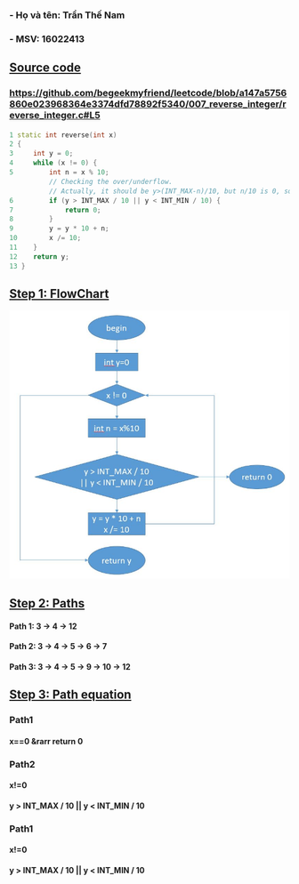 ﻿
### **- Họ và tên: Trần Thế Nam**
### **- MSV: 16022413**
## **<u>Source code</u>**
### https://github.com/begeekmyfriend/leetcode/blob/a147a5756860e023968364e3374dfd78892f5340/007_reverse_integer/reverse_integer.c#L5
```C++
1 static int reverse(int x)
2 {
3     int y = 0;
4     while (x != 0) {
5         int n = x % 10;
          // Checking the over/underflow.
          // Actually, it should be y>(INT_MAX-n)/10, but n/10 is 0, so omit it.
6         if (y > INT_MAX / 10 || y < INT_MIN / 10) {
7             return 0;
8         }
9         y = y * 10 + n;
10        x /= 10;
11    }
12    return y;
13 }		
```
## **<u>Step 1: FlowChart</u>**

![](FlowChart.JPG)

## **<u>Step 2: Paths</u>**
#### **Path 1:** 3 &rarr; 4 &rarr; 12
#### **Path 2:** 3 &rarr; 4 &rarr; 5 &rarr; 6 &rarr; 7 
#### **Path 3:** 3 &rarr; 4 &rarr; 5 &rarr; 9 &rarr; 10 &rarr; 12

## **<u>Step 3: Path equation </u>**

### **Path1**
#### **x==0 &rarr return 0**

### **Path2**
#### x!=0 
#### y > INT_MAX / 10 || y < INT_MIN / 10 

### **Path1**
#### x!=0 
#### y > INT_MAX / 10 || y < INT_MIN / 10 
